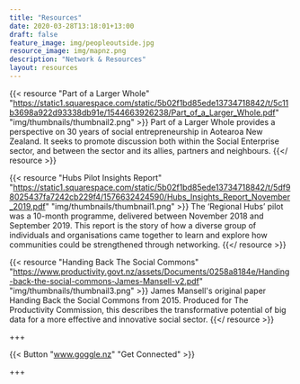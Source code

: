 ```yaml
---
title: "Resources"
date: 2020-03-28T13:18:01+13:00
draft: false
feature_image: img/peopleoutside.jpg
resource_image: img/mapnz.png
description: "Network & Resources"
layout: resources
---
```

{{< resource "Part of a Larger Whole" "https://static1.squarespace.com/static/5b02f1bd85ede13734718842/t/5c11b3698a922d93338db91e/1544663926238/Part_of_a_Larger_Whole.pdf" "img/thumbnails/thumbnail2.png" >}}
Part of a Larger Whole provides a perspective on 30 years of social entrepreneurship in Aotearoa New Zealand. It seeks to promote discussion both within the Social Enterprise sector, and between the sector and its allies, partners and neighbours.
{{</ resource >}}

{{< resource "Hubs Pilot Insights Report" "https://static1.squarespace.com/static/5b02f1bd85ede13734718842/t/5df98025437fa7242cb229f4/1576632424590/Hubs_Insights_Report_November_2019.pdf" "img/thumbnails/thumbnail1.png" >}}
The ‘Regional Hubs’ pilot was a 10-month programme, delivered between November 2018 and September 2019. This report is the story of how a diverse group of individuals and organisations came together to learn and explore how communities could be strengthened through networking.
{{</ resource >}}

{{< resource "Handing Back The Social Commons" "https://www.productivity.govt.nz/assets/Documents/0258a8184e/Handing-back-the-social-commons-James-Mansell-v2.pdf" "img/thumbnails/thumbnail3.png" >}}
James Mansell's original paper Handing Back the Social Commons from 2015.
Produced for The Productivity Commission, this describes the transformative potential of big
data for a more effective and innovative social sector.
{{</ resource >}}

+++

{{< Button "www.goggle.nz" "Get Connected" >}}

+++